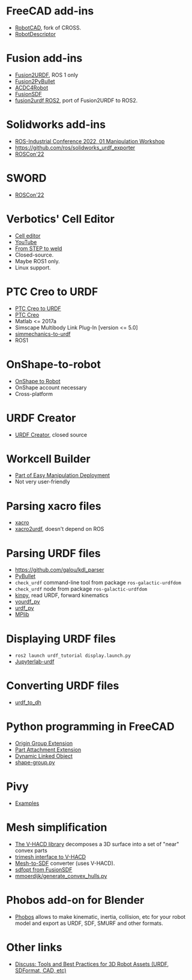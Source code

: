 # FreeCAD add-ins

- [RobotCAD](https://github.com/drfenixion/freecad.overcross/), fork of CROSS.
- [RobotDescriptor](https://github.com/maidenone/RobotDescriptor)

# Fusion add-ins

- [Fusion2URDF](https://github.com/syuntoku14/fusion2urdf), ROS 1 only
- [Fusion2PyBullet](https://github.com/yanshil/Fusion2PyBullet)
- [ACDC4Robot](https://github.com/bionicdl-sustech/ACDC4Robot)
- [FusionSDF](https://github.com/andreasBihlmaier/FusionSDF)
- [fusion2urdf ROS2](https://github.com/dheena2k2/fusion2urdf-ros2), port of Fusion2URDF to ROS2.

# Solidworks add-ins

- [ROS-Industrial Conference 2022, 01 Manipulation Workshop](https://www.youtube.com/watch?v=1AGtBWfMwZk)
- https://github.com/ros/solidworks_urdf_exporter
- [ROSCon'22](https://vimeo.com/showcase/9954564/video/767155036)

# SWORD

- [ROSCon'22](https://youtu.be/mkYRL72wiPo?list=PLXUpEXjGC63zhIdE2P9yZioRTXdkW2PFX&t=1107)

# Verbotics' Cell Editor

- [Cell editor](https://verbotics.com/product/cell-editor/)
- [YouTube](https://www.youtube.com/watch?v=j0nLaukcTIo)
- [From STEP to weld](https://verbotics.com/wp-content/uploads/2022/10/from-Step-to-Weld.mp4)
- Closed-source.
- Maybe ROS1 only.
- Linux support.

# PTC Creo to URDF

- [PTC Creo to URDF](https://github.com/icub-tech-iit/cad-libraries/wiki/Prepare-PTC-Creo-Mechanism-for-URDF)
- [PTC Creo](https://www.ptc.com/en/products/creo)
- Matlab <= 2017a
- Simscape Multibody Link Plug-In [version <= 5.0]
- [simmechanics-to-urdf](https://github.com/robotology-playground/simmechanics-to-urdf)
- ROS1

# OnShape-to-robot

- [OnShape to Robot](https://onshape-to-robot.readthedocs.io/en/latest/)
- OnShape account necessary
- Cross-platform

# URDF Creator

- [URDF Creator](https://www.roboeverything.com/), closed source

# Workcell Builder

- [Part of Easy Manipulation Deployment](https://easy-manipulation-deployment-docs.readthedocs.io/en/latest/emd_packages/workcell_builder/workcell_builder.html)
- Not very user-friendly

# Parsing xacro files

- [xacro](https://github.com/ros/xacro)
- [xacro2urdf](https://github.com/doctorsrn/xacro2urdf), doesn't depend on ROS

# Parsing URDF files

- https://github.com/galou/kdl_parser
- [PyBullet](https://docs.google.com/document/d/10sXEhzFRSnvFcl3XxNGhnD4N2SedqwdAvK3dsihxVUA/edit#heading=h.sbnykoneq1me)
- `check_urdf` command-line tool from package `ros-galactic-urdfdom`
- `check_urdf` node from package `ros-galactic-urdfdom`
- [kinpy](https://github.com/neka-nat/kinpy), read URDF, forward kinematics
- [yourdf_py](https://github.com/clemense/yourdfpy)
- [urdf_py](https://github.com/mmatl/urdfpy)
- [MPlib](https://motion-planning-lib.readthedocs.io/latest/)

# Displaying URDF files

- `ros2 launch urdf_tutorial display.launch.py`
- [Jupyterlab-urdf](https://jupyterlab-urdf.readthedocs.io/en/latest/)

# Converting URDF files

- [urdf_to_dh](https://github.com/mcevoyandy/urdf_to_dh/)

# Python programming in FreeCAD

- [Origin Group Extension](https://github.com/gbroques/freecad-origin-group-extension-python-example)
- [Part Attachment Extension](https://github.com/gbroques/freecad-part-attachment-python-example)
- [Dynamic Linked Object](https://github.com/gbroques/freecad-dynamic-linked-object)
- [shape-group.py](https://gist.github.com/realthunder/40cd71a3085be666c3e2d718171de133)

# Pivy

- [Examples](https://github.com/coin3d/pivy/tree/master/examples/Mentor)

# Mesh simplification

- [The V-HACD library](https://github.com/kmammou/v-hacd/) decomposes a 3D surface into a set of "near" convex parts
- [trimesh interface to V-HACD](https://trimsh.org/trimesh.interfaces.vhacd.html)
- [Mesh-to-SDF](https://github.com/kmammou/v-hacd/) converter (uses V-HACD).
- [sdfopt from FusionSDF](https://github.com/andreasBihlmaier/FusionSDF/blob/main/sdfopt/README.md)
- [mmoerdijk/generate_convex_hulls.py](https://gist.github.com/mmoerdijk/cbffdf69635adb62f6c73dbde22f8dd1)

# Phobos add-on for Blender

- [Phobos](https://github.com/dfki-ric/phobos) allows to make kinematic, inertia, collision, etc for your robot model and export as URDF, SDF, SMURF and other formats.

# Other links

- [Discuss: Tools and Best Practices for 3D Robot Assets (URDF, SDFormat, CAD, etc)](https://discourse.ros.org/t/discuss-tools-and-best-practices-for-3d-robot-assets-urdf-sdformat-cad-etc/36997/1)
